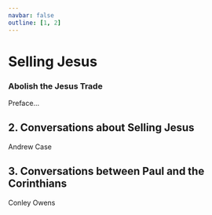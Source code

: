 ```yaml
---
navbar: false
outline: [1, 2]
---
```


<script lang='ts' setup>

import InstantMessages from './_comp/InstantMessages.vue'
import {data as articles_data} from './book_articles.data'
import {data as profiles_data} from './book_profiles.data'
import convo_general from './learn/conversations_processed.json'
import convo_corinthians from './learn/corinthians_processed.json'


// Util to demote all headings in HTML
function demote_headings(html){
    return html.replace(/<(\/?)h([1-6])\b/g, (_, slash, level) => {
        let newLevel = Math.min(parseInt(level) + 1, 6)
        return `<${slash}h${newLevel}`
    })
}


// Convert to object with ids
const articles = Object.fromEntries(articles_data.map(a => [a.url.split('/').pop(), a]))


// Explicitly exclude
delete articles['response-dr-b']


// Hard-code order of articles by section
const sections = {
    "Freely Give": ['freely-give', 'freely-give-today', 'scope'],
    "History": ['simony'],
    "Theology": ['defining-ministry', 'commerce-condemned', 'biblical-funding', 'colabor', 'sincerity', 'buying', 'judas'],
    "Specific Passages": ['selling-truth', 'temple-cleansing', '1cor9', '1cor9-authority', 'commercializing-gods-word'],
    "Application": ['should-preachers-be-paid', 'paying-pastors', 'covering-costs', 'biblical-counseling', 'counseling-fees', 'ads', 'blood-money', 'pragmatism'],
    "Licensing & Copyright": ['copyright-jesus-command-to-freely-give', 'copyright-and-the-bible', 'letting-go', 'abuse', 'copyright-hijacking', 'sharealike'],
    "Specific Ministries": ['bible-publishers', 'worship-tax', 'acbc', 'kjv'],
}


// Add any not yet hardcoded to "Additional" section
// NOTE Should move out of this section before actually publishing, it's just to ensure nothing missed
const all_hardcoded = Object.values(sections).flat()
const additional = []
for (const id in articles){
    if (!articles[id].frontmatter.category){
        continue  // No category is for April fools etc
    }
    if (!all_hardcoded.includes(id)){
        additional.push(id)
    }
}
if (additional.length){
    sections["Additional"] = additional
}


// Concat all by section
let articles_html = ''
let ch = 1 + 3
for (const section in sections){

    articles_html += `<h1 id="${section}">${section}</h1>`

    for (const article_id of sections[section]){
        const article = articles[article_id]

        // Add titles/etc before concating
        articles_html += '<div class="titles">'
        const title = article.frontmatter.title_h1 || article.frontmatter.title
        const subtitle = article.frontmatter.title_h2
        articles_html += `<h2 id="${article_id}">${ch}. ${title}</h2>`
        if (subtitle){
            articles_html += `<div class="subtitle">${subtitle}</div>`
        }
        articles_html += `<div class="author">${article.frontmatter.author}</div>`
        articles_html += '</div>'
        articles_html += demote_headings(article.html)
        ch++
    }
}


// Prepare profiles HTML
const profiles_title = `
    <div class="titles">
        <h2 id="profiles">1. Christians Who Sell Jesus</h2>
        <div class="author">Andrew Case</div>
    </div>
`
const profiles_html = demote_headings(profiles_data[0].html)
    .replace(/<h2.*?<\/h2>/, profiles_title)



</script>


<style lang='sass'>

._book

    h1
        break-before: page

    .titles
        break-before: page
        text-align: center !important

        .author
            font-style: italic

    .player
        display: none

    .profiles_html
        img
            display: none

</style>


# Selling Jesus
### Abolish the Jesus Trade
Preface...

<div class='profiles_html' v-html='profiles_html' />

<div class="titles">
    <h2 id="convo-general">2. Conversations about Selling Jesus</h2>
    <div class="author">Andrew Case</div>
</div>
<div v-html='convo_general.intro'></div>
<InstantMessages file_id='conversations' :topics='convo_general.topics' book></InstantMessages>

<div class="titles">
    <h2 id="convo-corinthians">3. Conversations between Paul and the Corinthians</h2>
    <div class="author">Conley Owens</div>
</div>
<div v-html='convo_corinthians.intro'></div>
<InstantMessages file_id='corinthians' :topics='convo_corinthians.topics' book></InstantMessages>


<div class='articles_html' v-html='articles_html' />

